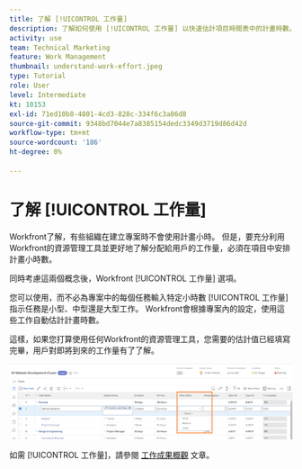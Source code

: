 ```yaml
---
title: 了解 [!UICONTROL 工作量]
description: 了解如何使用 [!UICONTROL 工作量] 以快速估計項目時間表中的計畫時數。
activity: use
team: Technical Marketing
feature: Work Management
thumbnail: understand-work-effort.jpeg
type: Tutorial
role: User
level: Intermediate
kt: 10153
exl-id: 71ed10b8-4801-4cd3-828c-334f6c3a86d8
source-git-commit: 9348bd7044e7a8385154dedc3349d3719d86d42d
workflow-type: tm+mt
source-wordcount: '186'
ht-degree: 0%

---
```


# 了解 [!UICONTROL 工作量]

Workfront了解，有些組織在建立專案時不會使用計畫小時。 但是，要充分利用Workfront的資源管理工具並更好地了解分配給用戶的工作量，必須在項目中安排計畫小時數。

同時考慮這兩個概念後，Workfront [!UICONTROL 工作量] 選項。

您可以使用，而不必為專案中的每個任務輸入特定小時數 [!UICONTROL 工作量] 指示任務是小型、中型還是大型工作。 Workfront會根據專案內的設定，使用這些工作自動估計計畫時數。

這樣，如果您打算使用任何Workfront的資源管理工具，您需要的估計值已經填寫完畢，用戶對即將到來的工作量有了了解。

![項目任務清單，包含 [!UICONTROL 工作量] 欄](assets/planner-fund-work-effort.png)

如需 [!UICONTROL 工作量]，請參閱 [工作成果概觀](https://experienceleague.adobe.com/docs/workfront/using/manage-work/tasks/task-information/work-effort.html?lang=en) 文章。
